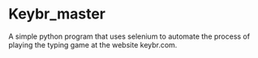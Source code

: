 # Keybr_master
A simple python program that uses selenium to automate the process of playing the typing game at the website keybr.com.

